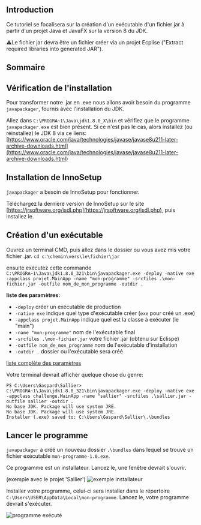 ## Introduction

Ce tutoriel se focalisera sur la création d'un exécutable d'un fichier jar à partir d'un projet Java et JavaFX sur la version 8 du JDK.

⚠️Le fichier jar devra être un fichier créer via un projet Ecplise ("Extract required libraries into generated JAR").

## Sommaire

## Vérification de l'installation

Pour transformer notre .jar en .exe nous allons avoir besoin du programme `javapackager`, fournis avec l'installation du JDK.

Allez dans `C:\PROGRA~1\Java\jdk1.8.0_X\bin` et vérifiez que le programme `javapackager.exe` est bien présent.
Si ce n'est pas le cas, alors installez (ou réinstallez) le JDK 8 via ce liens: [https://www.oracle.com/java/technologies/javase/javase8u211-later-archive-downloads.html](https://www.oracle.com/java/technologies/javase/javase8u211-later-archive-downloads.html)

## Installation de InnoSetup

`javapackager` a besoin de InnoSetup pour fonctionner.

Téléchargez la dernière version de InnoSetup sur le site [https://jrsoftware.org/isdl.php](https://jrsoftware.org/isdl.php), puis installez le.

## Création d'un exécutable

Ouvrez un terminal CMD, puis allez dans le dossier ou vous avez mis votre fichier .jar.
`cd c:\chemin\vers\le\fichier\jar`

ensuite exécutez cette commande `C:\PROGRA~1\Java\jdk1.8.0_321\bin\javapackager.exe -deploy -native exe -appclass projet.MainApp -name "mon-programme" -srcfiles .\mon-fichier.jar -outfile nom_de_mon_programme -outdir .`

**liste des paramètres:**

- `-deploy` créer un exécutable de production
- `-native exe` indique quel type d'exécutable créer (`exe` pour créé un .exe)
- `-appclass projet.MainApp` indique quel est la classe à exécuter (le "main")
- `-name "mon-programme"` nom de l'exécutable final
- `-srcfiles .\mon-fichier.jar` votre fichier .jar (obtenu sur Eclispe)
- `-outfile nom_de_mon_programme` nom de l'exécutable d'installation
- `-outdir .` dossier ou l'exécutable sera créé

[liste complète des paramètres](https://docs.oracle.com/javase/8/docs/technotes/tools/windows/javapackager.html)

Votre terminal devrait afficher quelque chose du genre:

```
PS C:\Users\Gaspard\Sallier> C:\PROGRA~1\Java\jdk1.8.0_321\bin\javapackager.exe -deploy -native exe -appclass challenge.MainApp -name "sallier" -srcfiles .\sallier.jar -outfile sallier -outdir .
No base JDK. Package will use system JRE.
No base JDK. Package will use system JRE.
Installer (.exe) saved to: C:\Users\Gaspard\Sallier\.\bundles
```

## Lancer le programme

`javapackager` a créé un nouveau dossier `.\bundles` dans lequel se trouve un fichier exécutable `mon-programme-1.0.exe`.

Ce programme est un installateur. Lancez le, une fenêtre devrait s'ouvrir.

(exemple avec le projet 'Sallier')
![exemple installateur](https://i.ibb.co/30Z9SXp/javapackager-start.png)

Installer votre programme, celui-ci sera installer dans le répertoire `C:\Users\USER\AppData\Local\mon-programme`.
Lancez le, votre programme devrait s'exécuter.

![programme exécuté](https://i.ibb.co/y6PM4rt/sallier-succesfull.png)
